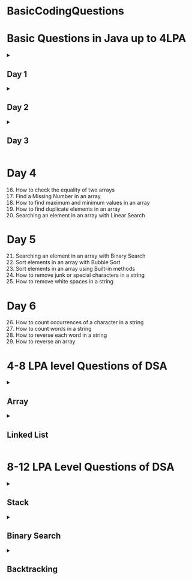 # BasicCodingQuestions

# Basic Questions in Java up to 4LPA 
 <Details> <summary> <h2>Day 1</h2></summary>
  
| Question No | Topic Name | Link |
| --- | --- | --- |
| 1 | Swap two Numbers | [Link](https://github.com/kartik2828/BasicCodingQuestions/blob/main/Solutions/src/Day1/swapTwoNumbers.java) |
| 2 | Reverse a Number | [Link](https://github.com/kartik2828/BasicCodingQuestions/blob/main/Solutions/src/Day1/reverseANumber.java) |
| 3 | Reverse a String | [Link](https://github.com/kartik2828/BasicCodingQuestions/blob/main/Solutions/src/Day1/reverseString.java) |
| 4 | Palindrome Number | [Link](https://github.com/kartik2828/BasicCodingQuestions/blob/main/Solutions/src/Day1/palindromeNumber.java) |
| 5 | Palindrome String | [Link](https://github.com/kartik2828/BasicCodingQuestions/blob/main/Solutions/src/Day1/palindromeString.java) |
 </Details>

 <Details> <summary> <h2>Day 2</h2></summary>
  
| Question No | Topic Name | Link |
| --- | --- | --- |
| 6 | Count the number of digits in a number | [Link](https://github.com/kartik2828/BasicCodingQuestions/blob/main/Solutions/src/Day2/countOfDigits.java) |
| 7 | Count the number of even and odd digits in a number | [Link](https://github.com/kartik2828/BasicCodingQuestions/blob/main/Solutions/src/Day2/countEvenOdd.java) |
| 8 | Count the sum of digits in a number | [Link](https://github.com/kartik2828/BasicCodingQuestions/blob/main/Solutions/src/Day2/sumOfDigits.java) |
| 9 | Find the largest of 3 Numbers | [Link](https://github.com/kartik2828/BasicCodingQuestions/blob/main/Solutions/src/Day2/findLargest.java) |
| 10 | Generate Fibonacci series | [Link](https://github.com/kartik2828/BasicCodingQuestions/blob/main/Solutions/src/Day2/fibonacciSeries.java) |
 </Details>

<Details> <summary> <h2>Day 3</h2></summary>

| Question No | Topic Name | Link |
| --- | --- | --- |
| 11 | Check whether the given number is prime or not | - |
| 12 | How to generate random numbers & strings | - |
| 13 | Factorial of a number | - |
| 14 | Find the sum of elements in an array | - |
| 15 | Print even & odd numbers from an array | - |
 </Details>

# Day 4
16. How to check the equality of two arrays 
17. Find a Missing Number in an array 
18. How to find maximum and minimum values in an array 
19. How to find duplicate elements in an array 
20. Searching an element in an array with Linear Search

# Day 5
21. Searching an element in an array with Binary Search 
22. Sort elements in an array with Bubble Sort 
23. Sort elements in an array using Built-in methods 
24. How to remove junk or special characters in a string 
25. How to remove white spaces in a string

# Day 6    
26. How to count occurrences of a character in a string 
27. How to count words in a string 
28. How to reverse each word in a string 
29. How to reverse an array

# 4-8 LPA level Questions of DSA
<Details> <summary> <h2>Array </h2></summary>

| Topic | Name | Link |
|:-----:|:-----:|:-----:|                                                                                                                          
| Array | Contains Duplicate | [Link](https://leetcode.com/problems/contains-duplicate/description/) |
|  | Valid Anagram | [Link](https://leetcode.com/problems/valid-anagram/description/) |
|  | Two Sum | [Link](https://leetcode.com/problems/two-sum/description/) |
|  | Group Anagrams | [Link](https://leetcode.com/problems/group-anagrams/description/) |
|  | Top K Frequent Elements | [Link](https://leetcode.com/problems/top-k-frequent-elements/description/) |
|  | Encode and Decode Strings | [Link](https://leetcode.com/problems/encode-and-decode-strings/description/) |
|  | Product of Array Except Self | [Link](https://leetcode.com/problems/product-of-array-except-self/description/) |
|  | Valid Sudoku | [Link](https://leetcode.com/problems/valid-sudoku/description/) |
|  | Longest Consecutive Sequence | [Link](https://leetcode.com/problems/longest-consecutive-sequence/description/) |
|  | Valid Palindrome | [Link](https://leetcode.com/problems/valid-palindrome/description/) |
|  | Two Sum II Input Array Is Sorted | [Link](https://leetcode.com/problems/two-sum-ii-input-array-is-sorted/description/) |
|  | 3Sum | [Link](https://leetcode.com/problems/3sum/description/) |
|  | Container With Most Water | [Link](https://leetcode.com/problems/container-with-most-water/description/) |
|  | Trapping Rain Water | [Link](https://leetcode.com/problems/trapping-rain-water/description/) |
|  | Best Time to Buy And Sell Stock | [Link](https://leetcode.com/problems/best-time-to-buy-and-sell-stock/description/) |
|  | Longest Substring Without Repeating Characters | [Link](https://leetcode.com/problems/longest-substring-without-repeating-characters/description/) |
|  | Longest Repeating Character Replacement | [Link](https://leetcode.com/problems/longest-repeating-character-replacement/description/) |
|  | Permutation In String | [Link](https://leetcode.com/problems/permutation-in-string/description/) |
|  | Minimum Window Substring | [Link](https://leetcode.com/problems/minimum-window-substring/description/) |
|  | Sliding Window Maximum | [Link](https://leetcode.com/problems/sliding-window-maximum/description/) |
</Details>

<Details> <summary> <h2>Linked List </h2></summary>

| Topic | Name | Link |
|:-----:|:-----:|:-----:|
| Linked List | Reverse Linked List | [Link](https://leetcode.com/problems/reverse-linked-list/description/) |
|  | Merge Two Sorted Lists | [Link](https://leetcode.com/problems/merge-two-sorted-lists/description/) |
|  | Reorder List | [Link](https://leetcode.com/problems/reorder-list/description/) |
|  | Remove Nth Node From End of List | [Link](https://leetcode.com/problems/remove-nth-node-from-end-of-list/description/) |
|  | Copy List With Random Pointer | [Link](https://leetcode.com/problems/copy-list-with-random-pointer/description/) |
|  | Add Two Numbers | [Link](https://leetcode.com/problems/add-two-numbers/description/) |
|  | Linked List Cycle | [Link](https://leetcode.com/problems/linked-list-cycle/description/) |
|  | Find The Duplicate Number | [Link](https://leetcode.com/problems/find-the-duplicate-number/description/) |
|  | LRU Cache | [Link](https://leetcode.com/problems/lru-cache/description/) |
|  | Merge K Sorted Lists | [Link](https://leetcode.com/problems/merge-k-sorted-lists/description/) |
|  | Reverse Nodes In K Group | [Link](https://leetcode.com/problems/reverse-nodes-in-k-group/description/) |
</Details>

# 8-12 LPA Level Questions of DSA
<Details> <Summary><h2>Stack</h2></Summary> 

| Topic | Name | Link |
|:-----:|:-----:|:-----:|
| Stack | Valid Parentheses | [Link](https://leetcode.com/problems/valid-parentheses/description/) |
|  | Min Stack | [Link](https://leetcode.com/problems/min-stack/description/) |
|  | Evaluate Reverse Polish Notation | [Link](https://leetcode.com/problems/evaluate-reverse-polish-notation/description/) |
|  | Generate Parentheses | [Link](https://leetcode.com/problems/generate-parentheses/description/) |
|  | Daily Temperatures | [Link](https://leetcode.com/problems/daily-temperatures/description/) |
|  | Car Fleet | [Link](https://leetcode.com/problems/car-fleet/description/) |
|  | Largest Rectangle In Histogram | [Link](https://leetcode.com/problems/largest-rectangle-in-histogram/description/) |
</Details>

<Details> <Summary><h2>Binary Search</h2></Summary> 
 
| Topic | Name | Link |
|:-----:|:-----:|:-----:|
| Binary Search | Binary Search | [Link](https://leetcode.com/problems/binary-search/description/) |
|  | Search a 2D Matrix | [Link](https://leetcode.com/problems/search-a-2d-matrix/description/) |
|  | Koko Eating Bananas | [Link](https://leetcode.com/problems/koko-eating-bananas/description/) |
|  | Find Minimum In Rotated Sorted Array | [Link](https://leetcode.com/problems/find-minimum-in-rotated-sorted-array/description/) |
|  | Search In Rotated Sorted Array | [Link](https://leetcode.com/problems/search-in-rotated-sorted-array/description/) |
|  | Time Based Key Value Store | [Link](https://leetcode.com/problems/time-based-key-value-store/description/) |
|  | Median of Two Sorted Arrays | [Link](https://leetcode.com/problems/median-of-two-sorted-arrays/description/) |
</Details>

<Details> <Summary><h2>Backtracking</h2></Summary> 

| Topic | Name | Link |
|:-----:|:-----:|:-----:|
| Backtracking | Subsets | [Link](https://leetcode.com/problems/subsets/description/) |
|  | Combination Sum | [Link](https://leetcode.com/problems/combination-sum/description/) |
|  | Permutations | [Link](https://leetcode.com/problems/permutations/description/) |
|  | Subsets II | [Link](https://leetcode.com/problems/subsets-ii/description/) |
|  | Combination Sum II | [Link](https://leetcode.com/problems/combination-sum-ii/description/) |
|  | Word Search | [Link](https://leetcode.com/problems/word-search/description/) |
|  | Palindrome Partitioning | [Link](https://leetcode.com/problems/palindrome-partitioning/description/) |
|  | Letter Combinations of a Phone Number | [Link](https://leetcode.com/problems/letter-combinations-of-a-phone-number/description/) |
|  | N Queens | [Link](https://leetcode.com/problems/n-queens/description/) |
</Details>
 

